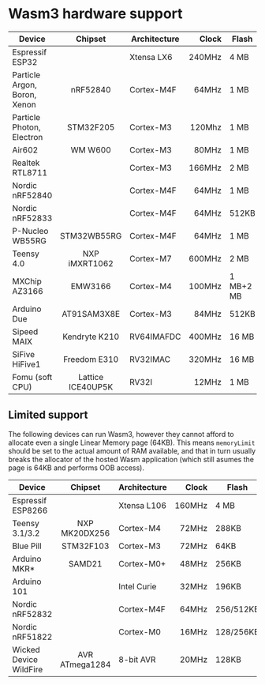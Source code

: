 # Wasm3 hardware support

Device                        | Chipset   | Architecture | Clock    | Flash | RAM
---                           |:---:      | ---        |      -----:| ---   | ---
Espressif ESP32               |           | Xtensa LX6 | 240MHz     |  4 MB | 520KB
Particle Argon, Boron, Xenon  | nRF52840  | Cortex-M4F | 64MHz      |  1 MB | 256KB
Particle Photon, Electron     | STM32F205 | Cortex-M3  | 120Mhz     |  1 MB | 128KB
Air602                        | WM W600   | Cortex-M3  | 80MHz      |  1 MB | 160KB+128KB
Realtek RTL8711               |           | Cortex-M3  | 166MHz     |  2 MB | 2 MB+512KB
Nordic nRF52840               |           | Cortex-M4F | 64MHz      |  1 MB | 256KB
Nordic nRF52833               |           | Cortex-M4F | 64MHz      | 512KB | 128KB
P-Nucleo WB55RG             | STM32WB55RG | Cortex-M4F | 64MHz      |  1 MB | 256KB
Teensy 4.0               |  NXP iMXRT1062 | Cortex-M7  | 600MHz     |  2 MB | 1 MB
MXChip AZ3166            | EMW3166        | Cortex-M4  | 100MHz | 1 MB+2 MB | 256KB
Arduino Due                 | AT91SAM3X8E | Cortex-M3  | 84MHz      | 512KB | 96KB
Sipeed MAIX              |  Kendryte K210 | RV64IMAFDC | 400MHz     | 16 MB | 8 MB
SiFive HiFive1           |   Freedom E310 |   RV32IMAC | 320MHz     | 16 MB | 16KB
Fomu (soft CPU)       | Lattice ICE40UP5K |      RV32I | 12MHz      |  1 MB | 128KB

## Limited support

The following devices can run Wasm3, however they cannot afford to allocate even a single Linear Memory page (64KB).
This means `memoryLimit` should be set to the actual amount of RAM available, and that in turn usually breaks the allocator of the hosted Wasm application (which still asumes the page is 64KB and performs OOB access).

Device                        | Chipset   | Architecture | Clock     | Flash | RAM
---                           |:---:      | ---         |     -----:| ---   | ---
Espressif ESP8266             |           | Xtensa L106 | 160MHz    |  4 MB | ~50KB (available)
Teensy 3.1/3.2            | NXP MK20DX256 |  Cortex-M4  | 72MHz     | 288KB | 64KB
Blue Pill                     | STM32F103 |  Cortex-M3  | 72MHz     |  64KB | 20KB
Arduino MKR*                  | SAMD21    |  Cortex-M0+ | 48MHz     | 256KB | 32KB
Arduino 101                   |           | Intel Curie | 32MHz     | 196KB | 24KB
Nordic nRF52832               |           |  Cortex-M4F | 64MHz | 256/512KB | 32/64KB
Nordic nRF51822               |           |  Cortex-M0  | 16MHz | 128/256KB | 16/32KB
Wicked Device WildFire   | AVR ATmega1284 |  8-bit AVR  | 20MHz     | 128KB | 16KB

